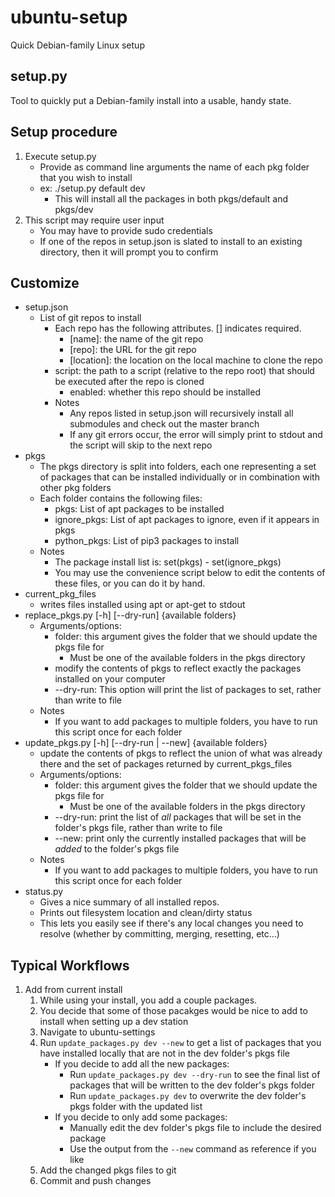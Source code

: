 # ubuntu-setup
Quick Debian-family Linux setup

## setup.py
Tool to quickly put a Debian-family install into a usable, handy state.

## Setup procedure
1. Execute setup.py
   * Provide as command line arguments the name of each pkg folder that you wish to install
   * ex: ./setup.py default dev
      * This will install all the packages in both pkgs/default and pkgs/dev
1. This script may require user input
   * You may have to provide sudo credentials
   * If one of the repos in setup.json is slated to install to an existing directory, then it will prompt you to confirm

## Customize
* setup.json
   * List of git repos to install
      * Each repo has the following attributes. [] indicates required.
         * [name]: the name of the git repo
         * [repo]: the URL for the git repo
         * [location]: the location on the local machine to clone the repo
      * script: the path to a script (relative to the repo root) that should be executed after the repo is    cloned
         * enabled: whether this repo should be installed
      * Notes
         * Any repos listed in setup.json will recursively install all submodules and check out the master    branch
         * If any git errors occur, the error will simply print to stdout and the script will skip to the next    repo
* pkgs
   * The pkgs directory is split into folders, each one representing a set of packages that can be installed individually or in combination with other pkg folders
   * Each folder contains the following files:
      * pkgs: List of apt packages to be installed
      * ignore_pkgs: List of apt packages to ignore, even if it appears in pkgs
      * python_pkgs: List of pip3 packages to install
   * Notes
      * The package install list is: set(pkgs) - set(ignore_pkgs)
      * You may use the convenience script below to edit the contents of these files, or you can do it by hand.
* current_pkg_files
   * writes files installed using apt or apt-get to stdout
* replace_pkgs.py [-h] [--dry-run] {available folders}
   * Arguments/options:
      * folder: this argument gives the folder that we should update the pkgs file for
         * Must be one of the available folders in the pkgs directory
      * modify the contents of pkgs to reflect exactly the packages installed on your computer
      * --dry-run: This option will print the list of packages to set, rather than write to file
   * Notes
      * If you want to add packages to multiple folders, you have to run this script once for each folder
* update_pkgs.py [-h] [--dry-run | --new] {available folders}
   * update the contents of pkgs to reflect the union of what was already there and the set of packages returned by current_pkgs_files
   * Arguments/options:
      * folder: this argument gives the folder that we should update the pkgs file for
         * Must be one of the available folders in the pkgs directory
      * --dry-run: print the list of *all* packages that will be set in the folder's pkgs file, rather than write to file
      * --new: print only the currently installed packages that will be *added* to the folder's pkgs file
   * Notes
      * If you want to add packages to multiple folders, you have to run this script once for each folder
* status.py
   * Gives a nice summary of all installed repos.
   * Prints out filesystem location and clean/dirty status
   * This lets you easily see if there's any local changes you need to resolve (whether by committing, merging, resetting, etc...)

## Typical Workflows
1. Add from current install
   1. While using your install, you add a couple packages.
   1. You decide that some of those pacakges would be nice to add to install when setting up a dev station
   1. Navigate to ubuntu-settings
   1. Run `update_packages.py dev --new` to get a list of packages that you have installed locally that are not in the dev folder's pkgs file
      * If you decide to add all the new packages:
         * Run `update_packages.py dev --dry-run` to see the final list of packages that will be written to the dev folder's pkgs folder
         * Run `update_packages.py dev` to overwrite the dev folder's pkgs folder with the updated list
      * If you decide to only add some packages:
         * Manually edit the dev folder's pkgs file to include the desired package
         * Use the output from the `--new` command as reference if you like
   1. Add the changed pkgs files to git
   1. Commit and push changes
